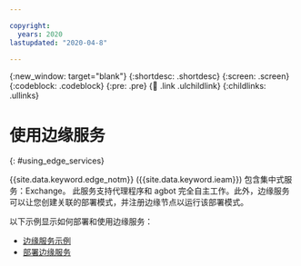 ```yaml
---

copyright:
  years: 2020
lastupdated: "2020-04-8"

---
```


{:new_window: target="blank"}
{:shortdesc: .shortdesc}
{:screen: .screen}
{:codeblock: .codeblock}
{:pre: .pre}
{:child: .link .ulchildlink}
{:childlinks: .ullinks}

# 使用边缘服务
{: #using_edge_services}

{{site.data.keyword.edge_notm}} ({{site.data.keyword.ieam}}) 包含集中式服务：Exchange。 此服务支持代理程序和 agbot 完全自主工作。此外，边缘服务可以让您创建关联的部署模式，并注册边缘节点以运行该部署模式。

以下示例显示如何部署和使用边缘服务：

* [边缘服务示例](../installing/additional_examples.md)
* [部署边缘服务](../using_edge_devices/detailed_policy.md)
